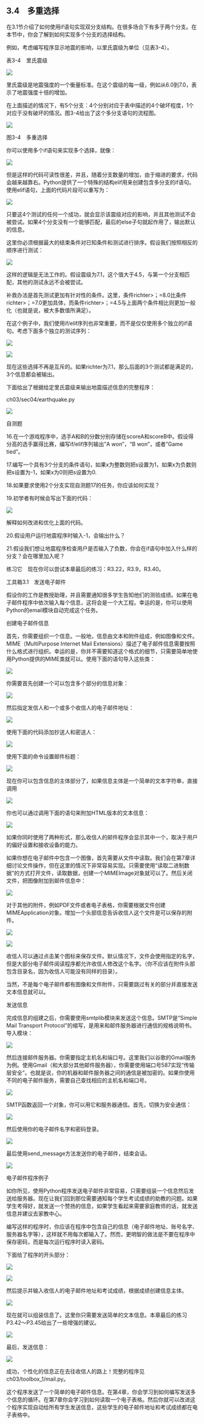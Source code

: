    

## 3.4　多重选择

在3.1节介绍了如何使用if语句实现双分支结构。在很多场合下有多于两个分支。在本节中，你会了解到如何实现多个分支的选择结构。

例如，考虑编写程序显示地震的影响，以里氏震级为单位（见表3-4）。

表3-4　里氏震级

![](0-Assets/Epubook/程序员编程语言经典合集（计算机科学丛书5册套装），javapython编程语言含经典教材龙书《编译原理》%20(Bruce%20Eckel%20%20Alfred%20V.%20Aho%20%20Monica%20S.%20Lam%20etc.)%20(Z-Library)/images/image05658.jpeg)

里氏震级是地震强度的一个衡量标准。在这个震级的每一级，例如从6.0到7.0，表示了地震强度十倍的增加。

在上面描述的情况下，有5个分支：4个分别对应于表中描述的4个破坏程度，1个对应于没有破坏的情况。图3-4给出了这个多分支语句的流程图。

![](0-Assets/Epubook/程序员编程语言经典合集（计算机科学丛书5册套装），javapython编程语言含经典教材龙书《编译原理》%20(Bruce%20Eckel%20%20Alfred%20V.%20Aho%20%20Monica%20S.%20Lam%20etc.)%20(Z-Library)/images/image05659.jpeg)

图3-4　多重选择

你可以使用多个if语句来实现多个选择，就像：

![](0-Assets/Epubook/程序员编程语言经典合集（计算机科学丛书5册套装），javapython编程语言含经典教材龙书《编译原理》%20(Bruce%20Eckel%20%20Alfred%20V.%20Aho%20%20Monica%20S.%20Lam%20etc.)%20(Z-Library)/images/image05660.jpeg)

但是这样的代码可读性很差，并且，随着分支数量的增加，由于缩进的要求，代码会越来越靠右。Python提供了一个特殊的结构elif用来创建包含多分支的if语句。使用elif语句，上面的代码片段可以重写为：

![](0-Assets/Epubook/程序员编程语言经典合集（计算机科学丛书5册套装），javapython编程语言含经典教材龙书《编译原理》%20(Bruce%20Eckel%20%20Alfred%20V.%20Aho%20%20Monica%20S.%20Lam%20etc.)%20(Z-Library)/images/image05661.jpeg)

只要这4个测试的任何一个成功，就会显示该震级对应的影响，并且其他测试不会被尝试。如果4个分支没有一个能够匹配，最后的else子句就起作用了，输出默认的信息。

这里你必须根据最大的结束条件对已知条件和测试进行排序。假设我们按照相反的顺序进行测试：

![](0-Assets/Epubook/程序员编程语言经典合集（计算机科学丛书5册套装），javapython编程语言含经典教材龙书《编译原理》%20(Bruce%20Eckel%20%20Alfred%20V.%20Aho%20%20Monica%20S.%20Lam%20etc.)%20(Z-Library)/images/image05662.jpeg)

这样的逻辑是无法工作的。假设震级为7.1，这个值大于4.5，与第一个分支相匹配，其他的测试永远不会被尝试。

补救办法是首先测试更加有针对性的条件。这里，条件richter>；=8.0比条件richter>；=7.0更加具体，而条件richter>；=4.5与上面两个条件相比则更加一般化（也就是说，被大多数值所满足）。

在这个例子中，我们使用if/elif序列也非常重要，而不是仅仅使用多个独立的if语句。考虑下面多个独立的测试序列：

![](0-Assets/Epubook/程序员编程语言经典合集（计算机科学丛书5册套装），javapython编程语言含经典教材龙书《编译原理》%20(Bruce%20Eckel%20%20Alfred%20V.%20Aho%20%20Monica%20S.%20Lam%20etc.)%20(Z-Library)/images/image05663.jpeg)

![](../Images/image05664.gif)

现在这些选择不再是互斥的。如果richter为7.1，那么后面的3个测试都是满足的，3个信息都会被输出。

下面给出了根据给定里氏震级来输出地震描述信息的完整程序：

ch03/sec04/earthquake.py

![](0-Assets/Epubook/程序员编程语言经典合集（计算机科学丛书5册套装），javapython编程语言含经典教材龙书《编译原理》%20(Bruce%20Eckel%20%20Alfred%20V.%20Aho%20%20Monica%20S.%20Lam%20etc.)%20(Z-Library)/images/image05665.jpeg)

自测题

16.在一个游戏程序中，选手A和B的分数分别存储在scoreA和scoreB中。假设得分高的选手赢得比赛，编写if/elif序列输出”A won”，“B won”，或者”Game tied”。

17.编写一个具有3个分支的条件语句，如果x为整数则把s设置为1，如果x为负数则把s设置为-1，如果x为0则把s设置为0.

18.如果要求使用2个分支实现自测题17的任务，你应该如何实现？

19.初学者有时候会写出下面的代码：

![](../Images/image05666.gif)

解释如何改进和优化上面的代码。

20.假设用户运行地震程序时输入-1，会输出什么？

21.假设我们想让地震程序检查用户是否输入了负数，你会在if语句中加入什么样的分支？会在哪里加入呢？

练习它　现在你可以尝试本章最后的练习：R3.22，R3.9，R3.40。

工具箱3.1　发送电子邮件

假设你的工作是教授助理，并且需要通知很多学生告知他们的测验成绩。如果在电子邮件程序中依次输入每个信息，这将会是一个大工程。幸运的是，你可以使用Python的email模块自动完成这个任务。

创建电子邮件信息

首先，你需要组织一个信息。一般地，信息由文本和附件组成，例如图像和文件。MIME（MultiPurpose Internet Mail Extensions）描述了电子邮件信息需要按照什么格式进行组织。幸运的是，你并不需要知道这个格式的细节，只需要简单地使用Python提供的MIME类就可以。使用下面的语句导入这些类：

![](../Images/image05667.gif)

你需要首先创建一个可以包含多个部分的信息对象：

![](../Images/image05668.gif)

然后指定发信人和一个或多个收信人的电子邮件地址：

![](../Images/image05669.gif)

使用下面的代码添加抄送人和密送人：

![](../Images/image05670.gif)

使用下面的命令设置邮件标题：

![](../Images/image05671.gif)

现在你可以包含信息的主体部分了，如果信息主体是一个简单的文本字符串，直接调用

![](../Images/image05672.gif)

你也可以通过调用下面的语句来附加HTML版本的文本信息：

![](../Images/image05673.gif)

如果你同时使用了两种形式，那么收信人的邮件程序会显示其中一个，取决于用户的偏好设置和接收设备的能力。

如果你想在电子邮件中包含一个图像，首先需要从文件中读取。我们会在第7章详细讨论文件操作，但在这里的情况下非常容易实现。只需要使用“读取二进制数据”的方式打开文件，读取数据，创建一个MIMEImage对象就可以了。然后关闭文件，把图像附加到邮件信息中：

![](../Images/image05674.gif)

对于其他的附件，例如PDF文件或者电子表格，你需要根据文件创建MIMEApplication对象。增加一个头部信息告诉收信人这个文件是可以保存的附件。

![](../Images/image05675.gif)

![](../Images/image05676.gif)

收信人可以通过点击某个图标来保存文件。默认情况下，文件会使用指定的名字，但是大部分电子邮件阅读程序都允许收信人修改这个名字。（你不应该在附件头部包含目录名，因为收信人可能没有同样的目录）。

当然，不是每个电子邮件都有图像和文件附件，只需要跳过有关的部分并直接发送文本信息就可以。

发送信息

完成信息的组建之后，你需要使用smtplib模块来发送这个信息。SMTP是“Simple Mail Transport Protocol”的缩写，是用来和邮件服务器进行通信的规格说明书。导入模块：

![](../Images/image05677.gif)

然后连接邮件服务器。你需要指定主机名和端口号。这里我们以谷歌的Gmail服务为例。使用Gmail（和大部分其他邮件服务器），你需要使用端口号587实现“传输层安全”。也就是说，你的机器和邮件服务器之间的通信是被加密的。如果你使用不同的电子邮件服务，需要自己查找相应的主机名和端口号。

![](../Images/image05678.gif)

SMTP函数返回一个对象，你可以用它和服务器通信。首先，切换为安全通信：

![](../Images/image05679.gif)

然后使用你的电子邮件名字和密码登录。

![](../Images/image05680.gif)

最后使用send_message方法发送你的电子邮件，结束会话。

![](../Images/image05681.gif)

电子邮件程序例子

如你所见，使用Python程序发送电子邮件非常容易，只需要组装一个信息然后发送给服务器。现在让我们回到那位需要通知每个学生考试成绩的助教的问题。如果学生考得好，就发送一个赞扬的信息，如果学生看起来需要家庭教师的话，就发送信息并建议去家教中心。

编写这样的程序时，你应该在程序中包含自己的信息（电子邮件地址、账号名字、服务器名字等），这样就不用每次都输入了。然而，更明智的做法是不要在程序中保存密码，而是每次运行程序时读入密码。

下面给了程序的开头部分：

![](../Images/image05682.gif)

![](../Images/image05683.gif)

然后提示并输入收信人的电子邮件地址和考试成绩，根据成绩创建信息主体。

![](../Images/image05684.gif)

现在就可以组装信息了。这里你只需要发送简单的文本信息。本章最后的练习P3.42～P3.45给出了一些增强的建议。

![](../Images/image05685.gif)

最后，发送信息：

![](../Images/image05686.gif)

成功，个性化的信息正在去往收信人的路上！完整的程序见ch03/toolbox_1/mail.py。

这个程序发送了一个简单的电子邮件信息。在第4章，你会学习到如何编写发送多个信息的循环。在第7章你会学习到如何读取一个电子表格。然后你就可以改进这个程序实现自动给所有学生发送信息，这些学生的电子邮件地址和考试成绩都在电子表格中。